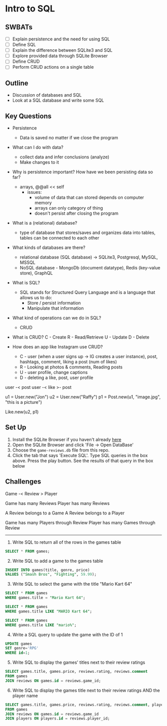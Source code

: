 Intro to SQL
===

## SWBATs

* [ ] Explain persistence and the need for using SQL
* [ ] Define SQL
* [ ] Explain the difference between SQLite3 and SQL
* [ ] Explore provided data through SQLite Browser
* [ ] Define CRUD
* [ ] Perform CRUD actions on a single table

## Outline
* Discussion of databases and SQL
* Look at a SQL database and write some SQL

## Key Questions
* Persistence
  - Data is saved no matter if we close the program
  
* What can I do with data?
  - collect data and infer conclusions (analyze)
  - Make changes to it

* Why is persistence important? How have we been persisting data so far?
  - arrays, @@all << self
    - issues: 
      - volume of data that can stored depends on computer memory
      - arrays can only category of thing
      - doesn't persist after closing the program

* What is a (relational) database?
  - type of database that stores/saves and organizes data into tables, tables can be connected to each other

* What kinds of databases are there?
  - relational database (SQL database) -> SQLite3, Postgresql, MySQL, MSSQL
  - NoSQL database - MongoDb (document datatype), Redis (key-value store), GraphQL

* What is SQL?
  - SQL stands for Structured Query Language and is a language that allows us to do:
    - Store / persist information
    - Manipulate that information

* What kind of operations can we do in SQL?
  - CRUD

* What is CRUD?
  C - Create 
  R - Read/Retrieve
  U - Update
  D - Delete

* How does an app like Instagram use CRUD?
  - C - user (when a user signs up -> IG creates a user instance), post, hashtags, comment, liking a post (num of likes)
  - R - Looking at photos & comments, Reading posts
  - U - user profile, change captions
  - D - deleting a like, post, user profile


user -< post
user -< like >- post

u1 = User.new("Jon")
u2 = User.new("Raffy")
p1 = Post.new(u1, "image.jpg", "this is a picture")

Like.new(u2, p1)

## Set Up 

1. Install the SQLite Browser if you haven't already [here](http://sqlitebrowser.org/)
2. Open the SQLite Browser and click 'File -> Open DataBase'
3. Choose the `game-reviews.db` file from this repo. 
4. Click the tab that says 'Execute SQL'. Type SQL queries in the box above. Press the play button. See the results of that query in the box below


## Challenges

Game -< Review > Player

Game has many Reviews
Player has many Reviews

A Review belongs to a Game
A Review belongs to a Player

Game has many Players through Review
Player has many Games through Review

___

1. Write SQL to return all of the rows in the games table

```sql
SELECT * FROM games;
```

2. Write SQL to add a game to the games table

```SQL
INSERT INTO games(title, genre, price) 
VALUES ("Smash Bros", "Fighting", 59.99);
```

3. Write SQL to select the game with the title "Mario Kart 64"

```sql
SELECT * FROM games
WHERE games.title = "Mario Kart 64";
```


```sql
SELECT * FROM games
WHERE games.title LIKE "MARIO Kart 64";
```

```sql
SELECT * FROM games
WHERE games.title LIKE "mario%";
```

4. Write a SQL query to update the game with the ID of 1

```sql
UPDATE games
SET genre='RPG'
WHERE id=1;
```

5. Write SQL to display the games' titles next to their review ratings

```sql
SELECT games.title, games.price, reviews.rating, reviews.comment
FROM games
JOIN reviews ON games.id = reviews.game_id;
```


6. Write SQL to display the games title next to their review ratings AND the player name


```sql 
SELECT games.title, games.price, reviews.rating, reviews.comment, players.name
FROM games
JOIN reviews ON games.id = reviews.game_id
JOIN players ON players.id = reviews.player_id;
```
